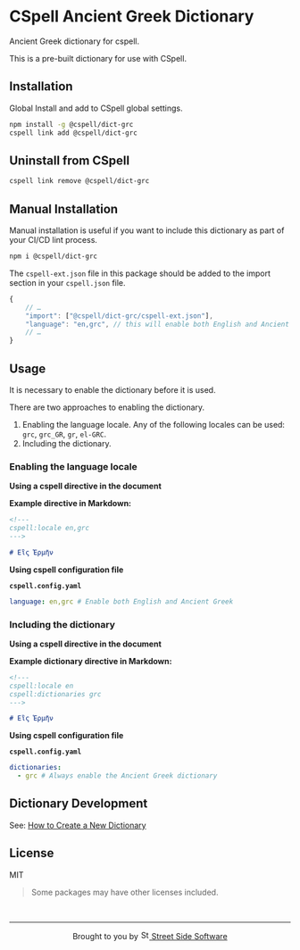 # CSpell Ancient Greek Dictionary

Ancient Greek dictionary for cspell.

This is a pre-built dictionary for use with CSpell.

## Installation

Global Install and add to CSpell global settings.

```sh
npm install -g @cspell/dict-grc
cspell link add @cspell/dict-grc
```

## Uninstall from CSpell

```sh
cspell link remove @cspell/dict-grc
```

## Manual Installation

Manual installation is useful if you want to include this dictionary as part of your CI/CD lint process.

```sh
npm i @cspell/dict-grc
```

The `cspell-ext.json` file in this package should be added to the import section in your `cspell.json` file.

```javascript
{
    // …
    "import": ["@cspell/dict-grc/cspell-ext.json"],
    "language": "en,grc", // this will enable both English and Ancient Greek
    // …
}
```

## Usage

It is necessary to enable the dictionary before it is used.

There are two approaches to enabling the dictionary.

1. Enabling the language locale.
   Any of the following locales can be used: `grc`, `grc_GR`, `gr`, `el-GRC`.
2. Including the dictionary.

### Enabling the language locale

**Using a cspell directive in the document**

**Example directive in Markdown:**

```markdown
<!---
cspell:locale en,grc
--->

# Εἲς Ἑρμῆν
```

**Using cspell configuration file**

**`cspell.config.yaml`**

```yaml
language: en,grc # Enable both English and Ancient Greek
```

### Including the dictionary

**Using a cspell directive in the document**

**Example dictionary directive in Markdown:**

```markdown
<!---
cspell:locale en
cspell:dictionaries grc
--->

# Εἲς Ἑρμῆν
```

**Using cspell configuration file**

**`cspell.config.yaml`**

```yaml
dictionaries:
  - grc # Always enable the Ancient Greek dictionary
```

## Dictionary Development

See: [How to Create a New Dictionary](https://github.com/streetsidesoftware/cspell-dicts#how-to-create-a-new-dictionary)

## License

MIT

> Some packages may have other licenses included.

<!--- @@inject: ../../static/footer.md --->

<br/>

---

<p align="center">
Brought to you by <a href="https://streetsidesoftware.com" title="Street Side Software">
<img width="16" alt="Street Side Software Logo" src="https://i.imgur.com/CyduuVY.png" /> Street Side Software
</a>
</p>

<!--- @@inject-end: ../../static/footer.md --->
